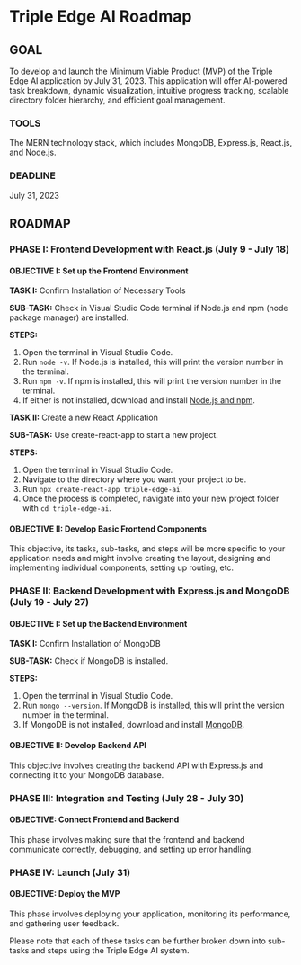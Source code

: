 # Triple Edge AI Roadmap

## GOAL

To develop and launch the Minimum Viable Product (MVP) of the Triple Edge AI application by July 31, 2023. This application will offer AI-powered task breakdown, dynamic visualization, intuitive progress tracking, scalable directory folder hierarchy, and efficient goal management.

### TOOLS

The MERN technology stack, which includes MongoDB, Express.js, React.js, and Node.js.

### DEADLINE

July 31, 2023

## ROADMAP

### PHASE I: Frontend Development with React.js (July 9 - July 18)

#### OBJECTIVE I: Set up the Frontend Environment

**TASK I:** Confirm Installation of Necessary Tools

**SUB-TASK:** Check in Visual Studio Code terminal if Node.js and npm (node package manager) are installed.

**STEPS:**

1. Open the terminal in Visual Studio Code.
2. Run `node -v`. If Node.js is installed, this will print the version number in the terminal.
3. Run `npm -v`. If npm is installed, this will print the version number in the terminal.
4. If either is not installed, download and install [Node.js and npm](https://nodejs.org/en/download/).

**TASK II:** Create a new React Application

**SUB-TASK:** Use create-react-app to start a new project.

**STEPS:**

1. Open the terminal in Visual Studio Code.
2. Navigate to the directory where you want your project to be.
3. Run `npx create-react-app triple-edge-ai`.
4. Once the process is completed, navigate into your new project folder with `cd triple-edge-ai`.

#### OBJECTIVE II: Develop Basic Frontend Components

This objective, its tasks, sub-tasks, and steps will be more specific to your application needs and might involve creating the layout, designing and implementing individual components, setting up routing, etc.

### PHASE II: Backend Development with Express.js and MongoDB (July 19 - July 27)

#### OBJECTIVE I: Set up the Backend Environment

**TASK I:** Confirm Installation of MongoDB

**SUB-TASK:** Check if MongoDB is installed.

**STEPS:**

1. Open the terminal in Visual Studio Code.
2. Run `mongo --version`. If MongoDB is installed, this will print the version number in the terminal.
3. If MongoDB is not installed, download and install [MongoDB](https://www.mongodb.com/try/download/community).

#### OBJECTIVE II: Develop Backend API

This objective involves creating the backend API with Express.js and connecting it to your MongoDB database.

### PHASE III: Integration and Testing (July 28 - July 30)

#### OBJECTIVE: Connect Frontend and Backend

This phase involves making sure that the frontend and backend communicate correctly, debugging, and setting up error handling.

### PHASE IV: Launch (July 31)

#### OBJECTIVE: Deploy the MVP

This phase involves deploying your application, monitoring its performance, and gathering user feedback.

Please note that each of these tasks can be further broken down into sub-tasks and steps using the Triple Edge AI system.